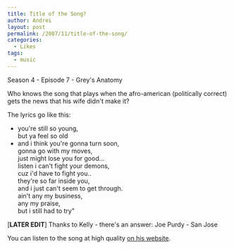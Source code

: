 ```yaml
---
title: Title of the Song?
author: Andrei
layout: post
permalink: /2007/11/title-of-the-song/
categories:
  - Likes
tags:
  - music
---
```

Season 4 - Episode 7 - Grey's Anatomy

Who knows the song that plays when the afro-american (politically correct) gets the news that his wife didn't make it?

The lyrics go like this:

*   you're still so young,  
    but ya feel so old
*   and i think you're gonna turn soon,  
    gonna go with my moves,  
    just might lose you for good...  
    listen i can't fight your demons,  
    cuz i'd have to fight you..  
    they're so far inside you,  
    and i just can't seem to get through.  
    ain't any my business,  
    any my praise,  
    but i still had to try"

[**LATER EDIT**] Thanks to Kelly - there's an answer: Joe Purdy - San Jose

You can listen to the song at high quality [on his website][1].

<span class='embed-youtube' style='text-align:center; display: block;'></span>

 [1]: http://joepurdy.com/players_html/player9.html